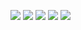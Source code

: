 ![](https://github.com/Mr-AshishKSingh/Health_app/blob/main/readme%20data/HomePage.png)
![](https://github.com/Mr-AshishKSingh/Health_app/blob/main/readme%20data/Login.png )
![](https://github.com/Mr-AshishKSingh/Health_app/blob/main/readme%20data/Register.png )
![](https://github.com/Mr-AshishKSingh/Health_app/blob/main/readme%20data/Drawer.png )
![](https://github.com/Mr-AshishKSingh/Health_app/blob/main/readme%20data/Profile.png )
